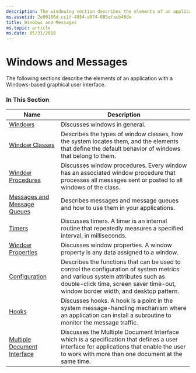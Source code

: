 ```yaml
---
description: The windowing section describes the elements of an application with a Windows-based graphical user interface.
ms.assetid: 2e00186d-cc1f-4954-a074-685efacb46de
title: Windows and Messages
ms.topic: article
ms.date: 05/31/2018
---
```


# Windows and Messages

The following sections describe the elements of an application with a Windows-based graphical user interface.

### In This Section



| Name                                                           | Description                                                                                                                                                                                                                  |
|----------------------------------------------------------------|------------------------------------------------------------------------------------------------------------------------------------------------------------------------------------------------------------------------------|
| [Windows](windows.md)                                         | Discusses windows in general.<br/>                                                                                                                                                                                     |
| [Window Classes](window-classes.md)                           | Describes the types of window classes, how the system locates them, and the elements that define the default behavior of windows that belong to them.<br/>                                                             |
| [Window Procedures](window-procedures.md)                     | Discusses window procedures. Every window has an associated window procedure that processes all messages sent or posted to all windows of the class.<br/>                                                              |
| [Messages and Message Queues](messages-and-message-queues.md) | Describes messages and message queues and how to use them in your applications.<br/>                                                                                                                                   |
| [Timers](timers.md)                                           | Discusses timers. A timer is an internal routine that repeatedly measures a specified interval, in milliseconds.<br/>                                                                                                  |
| [Window Properties](window-properties.md)                     | Discusses window properties. A window property is any data assigned to a window.<br/>                                                                                                                                  |
| [Configuration](configuration.md)                             | Describes the functions that can be used to control the configuration of system metrics and various system attributes such as double-click time, screen saver time-out, window border width, and desktop pattern.<br/> |
| [Hooks](hooks.md)                                             | Discusses hooks. A hook is a point in the system message-handling mechanism where an application can install a subroutine to monitor the message traffic.<br/>                                                         |
| [Multiple Document Interface](multiple-document-interface.md) | Discusses the Multiple Document Interface which is a specification that defines a user interface for applications that enable the user to work with more than one document at the same time.<br/>                      |



 

 

 




